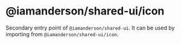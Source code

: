 # @iamanderson/shared-ui/icon

Secondary entry point of `@iamanderson/shared-ui`. It can be used by importing from `@iamanderson/shared-ui/icon`.
